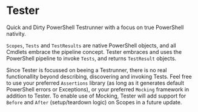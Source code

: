 # Tester
Quick and Dirty PowerShell Testrunner with a focus on true PowerShell nativity.

`Scopes`, `Tests` and `TestResults` are native PowerShell objects, and all Cmdlets embrace the pipeline concept. Tester embraces and uses the PowerShell pipeline to invoke `Tests`, and returns `TestResult` objects.

Since Tester is focussed on beeing a Testrunner, there is no real functionallity beyond describing, discovering and invoking Tests. Feel free to use your preferred `Assertions` library (as long as it generates default PowerShell errors or Exceptions), or your preferred `Mocking` framework in addition to Tester. To enable use of Mocking, Tester will add support for `Before` and `After` (setup/teardown logic) on Scopes in a future update.
